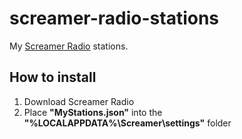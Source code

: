# screamer-radio-stations

My [Screamer Radio](https://www.screamer-radio.com/) stations.

## How to install

1. Download Screamer Radio
2. Place **"MyStations.json"** into the **"%LOCALAPPDATA%\Screamer\settings\"** folder
